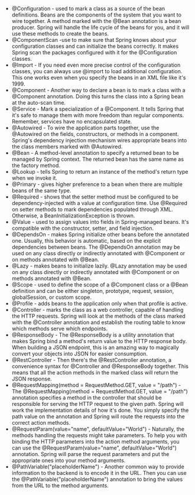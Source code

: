 * @Configuration - used to mark a class as a source of the bean definitions. Beans are the components of the system that you want to wire together. A method marked with the @Bean annotation is a bean producer. Spring will handle the life cycle of the beans for you, and it will use these methods to create the beans.
* @ComponentScan -use to make sure that Spring knows about your configuration classes and can initialize the beans correctly. It makes Spring scan the packages configured with it for the @Configuration classes.
* @Import -  If you need even more precise control of the configuration classes, you can always use @import  to load additional configuration. This one works even when you specify the beans in an XML file like it's 1999.
* @Component - Another way to declare a bean is to mark a class with a @Component annotation. Doing this turns the class into a Spring bean at the auto-scan time.
* @Service - Mark a specialization of a @Component. It tells Spring that it's safe to manage them with more freedom than regular components. Remember, services have no encapsulated state.
* @Autowired - To wire the application parts together, use the @Autowired on the fields, constructors, or methods in a component. Spring's dependency injection mechanism wires appropriate beans into the class members marked with @Autowired.
* @Bean - A method-level annotation to specify a returned bean to be managed by Spring context. The returned bean has the same name as the factory method.
* @Lookup - tells Spring to return an instance of the method's return type when we invoke it.
* @Primary - gives higher preference to a bean when there are multiple beans of the same type.
* @Required - shows that the setter method must be configured to be dependency-injected with a value at configuration time. Use @Required on setter methods to mark dependencies populated through XML. Otherwise, a BeanInitializationException is thrown.
* @Value - used to assign values into fields in Spring-managed beans. It's compatible with the constructor, setter, and field injection.
* @DependsOn - makes Spring initialize other beans before the annotated one. Usually, this behavior is automatic, based on the explicit dependencies between beans. The @DependsOn annotation may be used on any class directly or indirectly annotated with @Component or on methods annotated with @Bean.
* @Lazy - makes beans to initialize lazily. @Lazy annotation may be used on any class directly or indirectly annotated with @Component or on methods annotated with @Bean.
* @Scope - used to define the scope of a @Component class or a @Bean definition and can be either singleton, prototype, request, session, globalSession, or custom scope.
* @Profile - adds beans to the application only when that profile is active.
* @Controller - marks the class as a web controller, capable of handling the HTTP requests. Spring will look at the methods of the class marked with the @Controller annotation and establish the routing table to know which methods serve which endpoints.
* @ResponseBody - The @ResponseBody is a utility annotation that makes Spring bind a method's return value to the HTTP response body. When building a JSON endpoint, this is an amazing way to magically convert your objects into JSON for easier consumption.
* @RestController - Then there's the @RestController annotation, a convenience syntax for @Controller and @ResponseBody together. This means that all the action methods in the marked class will return the JSON response.
* @RequestMapping(method = RequestMethod.GET, value = "/path") - The @RequestMapping(method = RequestMethod.GET, value = "/path") annotation specifies a method in the controller that should be responsible for serving the HTTP request to the given path. Spring will work the implementation details of how it's done. You simply specify the path value on the annotation and Spring will route the requests into the correct action methods.
* @RequestParam(value="name", defaultValue="World") - Naturally, the methods handling the requests might take parameters. To help you with binding the HTTP parameters into the action method arguments, you can use the @RequestParam(value="name", defaultValue="World") annotation. Spring will parse the request parameters and put the appropriate ones into your method arguments.
* @PathVariable("placeholderName") - Another common way to provide information to the backend is to encode it in the URL. Then you can use the @PathVariable("placeholderName") annotation to bring the values from the URL to the method arguments.